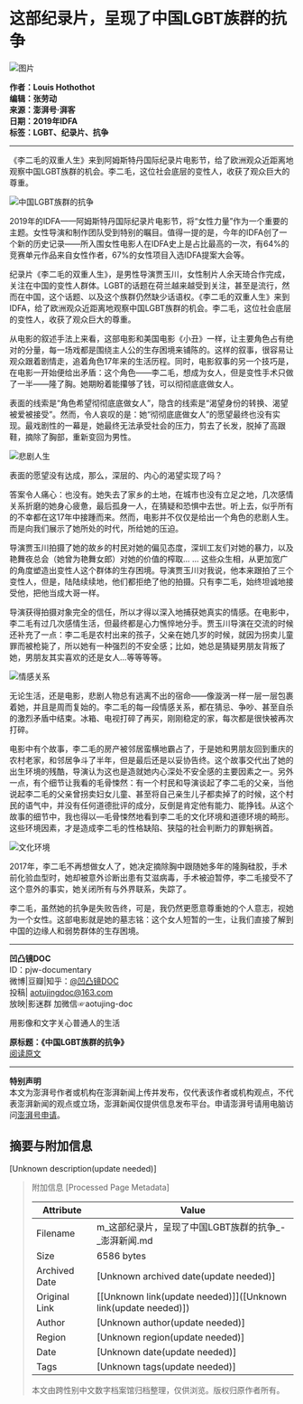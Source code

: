 # 这部纪录片，呈现了中国LGBT族群的抗争

![图片](https://image.thepaper.cn/publish/interaction/image/5/57/823.jpg)

**作者：Louis Hothothot**  
**编辑：张劳动**  
**来源：澎湃号·湃客**  
**日期：2019年IDFA**  
**标签：LGBT、纪录片、抗争**

---

《李二毛的双重人生》来到阿姆斯特丹国际纪录片电影节，给了欧洲观众近距离地观察中国LGBT族群的机会。李二毛，这位社会底层的变性人，收获了观众巨大的尊重。

![中国LGBT族群的抗争](https://imagepphcloud.thepaper.cn/pph/image/73/584/757.jpg)

2019年的IDFA——阿姆斯特丹国际纪录片电影节，将“女性力量”作为一个重要的主题。女性导演和制作团队受到特别的瞩目。值得一提的是，今年的IDFA创了一个新的历史记录——所入围女性电影人在IDFA史上是占比最高的一次，有64%的竞赛单元作品来自女性作者，67%的女性项目入选IDFA提案大会等。

纪录片《李二毛的双重人生》，是男性导演贾玉川，女性制片人余天琦合作完成，关注在中国的变性人群体。LGBT的话题在荷兰越来越受到关注，甚至是流行，然而在中国，这个话题、以及这个族群仍然缺少话语权。《李二毛的双重人生》来到IDFA，给了欧洲观众近距离地观察中国LGBT族群的机会。李二毛，这位社会底层的变性人，收获了观众巨大的尊重。

从电影的叙述手法上来看，这部电影和美国电影《小丑》一样，让主要角色占有绝对的分量，每一场戏都是围绕主人公的生存困境来铺陈的。这样的叙事，很容易让观众跟着剧情走，追着角色17年来的生活历程。同时，电影叙事的另一个技巧是，在电影一开始便给出矛盾：这个角色——李二毛，想成为女人，但是变性手术只做了一半——隆了胸。她期盼着能攥够了钱，可以彻彻底底做女人。

表面的线索是“角色希望彻彻底底做女人”，隐含的线索是“渴望身份的转换、渴望被爱被接受”。然而，令人哀叹的是：她“彻彻底底做女人”的愿望最终也没有实现。最戏剧性的一幕是，她最终无法承受社会的压力，剪去了长发，脱掉了高跟鞋，摘除了胸部，重新变回为男性。

![悲剧人生](https://imagepphcloud.thepaper.cn/pph/image/73/584/761.jpg)

表面的愿望没有达成，那么，深层的、内心的渴望实现了吗？

答案令人痛心：也没有。她失去了家乡的土地，在城市也没有立足之地，几次感情关系折磨的她身心疲惫，最后孤身一人，在猜疑和恐惧中去世。听上去，似乎所有的不幸都在这17年中接踵而来。然而，电影并不仅仅是给出一个角色的悲剧人生。而是向我们展示了她所处的时代，所给她的压迫。

导演贾玉川拍摄了她的故乡的村民对她的偏见态度，深圳工友们对她的暴力，以及艳舞夜总会（她曾为艳舞女郎）对她的价值的榨取... ... 这些众生相，从更加宽广的角度塑造出变性人这个群体的生存困境。导演贾玉川对我说，他本来跟拍了三个变性人，但是，陆陆续续地，他们都拒绝了他的拍摄。只有李二毛，始终坦诚地接受他，把他当成大哥一样。

导演获得拍摄对象完全的信任，所以才得以深入地捕获她真实的情感。在电影中，李二毛有过几次感情生活，但最终都是心力憔悴地分手。贾玉川导演在交流的时候还补充了一点：李二毛是农村出来的孩子，父亲在她几岁的时候，就因为拐卖儿童罪而被枪毙了，所以她有一种强烈的不安全感；比如，她总是猜疑男朋友背叛了她，男朋友其实喜欢的还是女人...等等等等。

![情感关系](https://imagepphcloud.thepaper.cn/pph/image/73/584/765.jpg)

无论生活，还是电影，悲剧人物总有逃离不出的宿命——像漩涡一样一层一层包裹着她，并且是周而复始的。李二毛的每一段情感关系，都在猜忌、争吵、甚至自杀的激烈矛盾中结束。冰箱、电视打碎了再买，刚刚稳定的家，每次都是很快被再次打碎。

电影中有个故事，李二毛的房产被邻居蛮横地霸占了，于是她和男朋友回到重庆的农村老家，和邻居争斗了半年，但是最后还是以妥协告终。这个故事交代出了她的出生环境的残酷，导演认为这也是造就她内心深处不安全感的主要因素之一。另外一点，有个细节让我看的毛骨悚然：有一个村民和导演谈起了李二毛的父亲，当他说起李二毛的父亲曾拐卖妇女儿童、甚至将自己亲生儿子都卖掉了的时候，这个村民的语气中，并没有任何道德批评的成分，反倒是肯定他有能力、能挣钱。从这个故事的细节中，我也得以—毛骨悚然地看到李二毛的文化环境和道德环境的畸形。这些环境因素，才是造成李二毛的性格缺陷、狭隘的社会判断力的罪魁祸首。

![文化环境](https://imagepphcloud.thepaper.cn/pph/image/73/584/769.jpg)

2017年，李二毛不再想做女人了，她决定摘除胸中跟随她多年的隆胸硅胶，手术前化验血型时，她却被意外诊断出患有艾滋病毒，手术被迫暂停，李二毛接受不了这个意外的事实，她关闭所有与外界联系，失踪了。

李二毛，虽然她的抗争是失败告终，可是，我仍然更愿意尊重她的个人意志，视她为一个女性。这部电影就是她的墓志铭：这个女人短暂的一生，让我们直接了解到中国的边缘人和弱势群体的生存困境。

---

**凹凸镜DOC**  
ID：pjw-documentary  
微博|豆瓣|知乎：[@凹凸镜DOC](https://m.thepaper.cn/user_interaction_3323668)  
投稿| aotujingdoc@163.com  
放映|影迷群 加微信☞aotujing-doc  

用影像和文字关心普通人的生活  

**原标题：《中国LGBT族群的抗争》**  
[阅读原文](http://mp.weixin.qq.com/s?__biz=MzIwMzU5NDI2NQ==&mid=2247494361&idx=1&sn=b0484e7a3d92e5db07a2dbf87940a636&chksm=96cfa5afa1b82cb9ef2fb5d4beb6474f6c1484698f66df1fa75c3991ce9a3086d1ec57b06807#rd)  

---

**特别声明**  
本文为澎湃号作者或机构在澎湃新闻上传并发布，仅代表该作者或机构观点，不代表澎湃新闻的观点或立场，澎湃新闻仅提供信息发布平台。申请澎湃号请用电脑访问[澎湃号申请](https://renzheng.thepaper.cn)。

## 摘要与附加信息

<!-- tcd_abstract -->
[Unknown description(update needed)]
<!-- tcd_abstract_end -->

> 附加信息 [Processed Page Metadata]
>
> | Attribute       | Value                                  |
> |-----------------|----------------------------------------|
> | Filename        | m_这部纪录片，呈现了中国LGBT族群的抗争_-_澎湃新闻.md                             |
> | Size            | 6586 bytes                           |
> | Archived Date   | [Unknown archived date(update needed)]                             |
> | Original Link   | [[Unknown link(update needed)]]([Unknown link(update needed)])                       |
> | Author          | [Unknown author(update needed)]                               |
> | Region          | [Unknown region(update needed)]                               |
> | Date            | [Unknown date(update needed)]                                 |
> | Tags            | [Unknown tags(update needed)]                                 |
>
> 本文由跨性别中文数字档案馆归档整理，仅供浏览。版权归原作者所有。
>